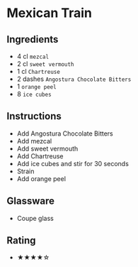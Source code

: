 # Mexican Train

## Ingredients
- 4 cl `mezcal`
- 2 cl `sweet vermouth`
- 1 cl `Chartreuse`
- 2 dashes `Angostura Chocolate Bitters`
- 1 `orange peel`
- 8 `ice cubes`

## Instructions
- Add Angostura Chocolate Bitters
- Add mezcal
- Add sweet vermouth
- Add Chartreuse
- Add ice cubes and stir for 30 seconds
- Strain
- Add orange peel

## Glassware
- Coupe glass

## Rating
- ★★★★☆